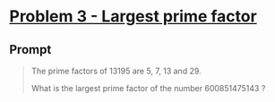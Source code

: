 # [Problem 3 - Largest prime factor](https://projecteuler.net/problem=3)

## Prompt

> <p>The prime factors of 13195 are 5, 7, 13 and 29.</p>
> <p>What is the largest prime factor of the number 600851475143 ?</p>